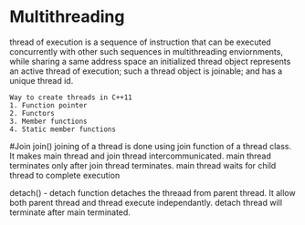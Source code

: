 # Multithreading
thread of execution is a sequence of instruction that can be executed concurrently with other such sequences in multithreading enviornments, while sharing a same address space 
an initialized thread object represents an active thread of execution; such a thread object is joinable; and has a unique thread id.

	Way to create threads in C++11
	1. Function pointer
	2. Functors
	3. Member functions
	4. Static member functions

#Join 
join() joining of a thread is done using join function of a thread class. It makes main thread and join thread intercommunicated. main thread terminates only after join thread terminates.
main thread waits for child thread to complete execution 

detach() - detach function detaches the threaad from parent thread. It allow both parent thread and thread execute independantly. detach thread will terminate after main terminated.

